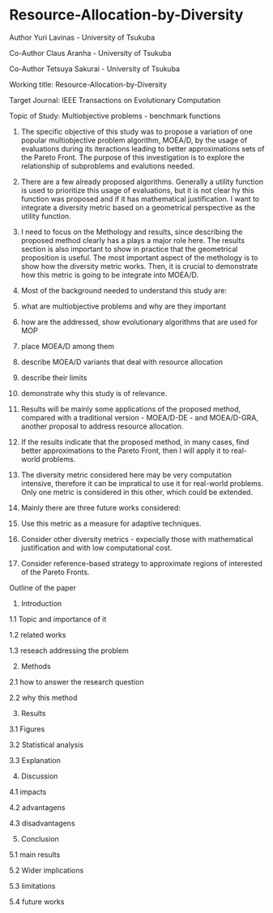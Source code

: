 # Resource-Allocation-by-Diversity

Author Yuri Lavinas - University of Tsukuba

Co-Author Claus Aranha - University of Tsukuba

Co-Author Tetsuya Sakurai - University of Tsukuba

Working title: Resource-Allocation-by-Diversity

Target Journal: IEEE Transactions on Evolutionary Computation

Topic of Study: Multiobjective problems - benchmark functions


1. The specific objective of this study was to propose a variation of one popular multiobjective problem algorithm, MOEA/D, by the usage of evaluations during its iteractions leading to better approximations sets of the Pareto Front. The purpose of this investigation is to explore the relationship of subproblems and evalutions needed. 

2. There are a few already proposed algorithms. Generally a utility function is used to prioritize this usage of evaluations, but it is not clear hy this function was proposed and if it has mathematical justification. I want to integrate a diversity metric based on a geometrical perspective as the utility function.

3. I need to focus on the Methology and results, since describing the proposed method clearly has a plays a major role here. The results section is also important to show in practice that the geometrical proposition is useful. The most important aspect of the methology is to show how the diversity metric works. Then, it is crucial to demonstrate how this metric is going to be integrate into MOEA/D.

4. Most of the background needed to understand this study are:

  1. what are multiobjective problems and why are they important
  
  2. how are the addressed, show evolutionary algorithms that are used for MOP
  
  3. place MOEA/D among them
  
  4. describe MOEA/D variants that deal with resource allocation
  
  5. describe their limits
  
  6. demonstrate why this study is of relevance.

5. Results will be mainly some applications of the proposed method, compared with a traditional version - MOEA/D-DE - and MOEA/D-GRA, another proposal to address resource allocation.

6. If the results indicate that the proposed method, in many cases, find better approximations to the Pareto Front, then I will apply it to real-world problems.

7. The diversity metric considered here may be very computation intensive, therefore it can be impratical to use it for real-world problems. Only one metric is considered in this other, which could be extended.

8. Mainly there are three future works considered:

  1. Use this metric as a measure for adaptive techniques. 
  2. Consider other diversity metrics - expecially those with mathematical justification and with low computational cost.
  3. Consider reference-based strategy to approximate regions of interested of the Pareto Fronts.
  

Outline of the paper

1. Introduction
  
  1.1 Topic and importance of it
  
  1.2 related works
  
  1.3 reseach addressing the problem

2. Methods
  
  2.1 how to answer the research question
  
  2.2 why this method

3. Results 
  
  3.1 Figures
  
  3.2 Statistical analysis
  
  3.3 Explanation

4. Discussion
  
  4.1 impacts
  
  4.2 advantagens
  
  4.3 disadvantagens

5. Conclusion
  
  5.1 main results
  
  5.2 Wider implications
  
  5.3 limitations
  
  5.4 future works
